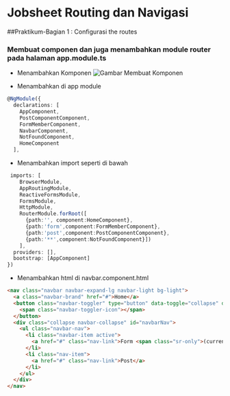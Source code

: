 # Jobsheet Routing dan Navigasi 

##Praktikum-Bagian 1 : Configurasi the routes 

### Membuat componen dan juga menambahkan module router pada halaman app.module.ts 
- Menambahkan Komponen ![Gambar Membuat Komponen](/Users/rivaldosetyo/kuliah/Pemrograman_Web_Lanjut/gitbook_Laporan-Jobsheet/image/js10/1.png)

- Menambahkan di app module 
```typescript
@NgModule({
  declarations: [
    AppComponent,
    PostComponentComponent,
    FormMemberComponent,
    NavbarComponent,
    NotFoundComponent,
    HomeComponent
  ],
```
- Menambahkan import seperti di bawah 
```typescript
 imports: [
    BrowserModule,
    AppRoutingModule,
    ReactiveFormsModule,
    FormsModule,
    HttpModule,
    RouterModule.forRoot([
      {path:'', component:HomeComponent},
      {path:'form',component:FormMemberComponent},
      {path:'post',component:PostComponentComponent},
      {path:'**',component:NotFoundComponent}])
    ],
  providers: [],
  bootstrap: [AppComponent]
})
```
- Menambahkan html di navbar.component.html
```html
<nav class="navbar navbar-expand-lg navbar-light bg-light">
  <a class="navbar-brand" href="#">Home</a>
  <button class="navbar-toggler" type="button" data-toggle="collapse" data-target="#navbarNav" aria-controls="navbarnav" aria-expanded="false" aria-label="Toggle navigation">
    <span class="navbar-toggler-icon"></span>
  </button>
  <div class="collapse navbar-collapse" id="navbarNav">
    <ul class="navbar-nav">
      <li class="navbar-item active">
        <a href="#" class="nav-link">Form <span class="sr-only">(current)</span></a>
      </li>
      <li class="nav-item">
        <a href="#" class="nav-link">Post</a>
      </li>
    </ul>
  </div>
</nav>
```
